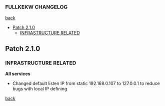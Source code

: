 ### FULLKEKW CHANGELOG

[back](../README.md)

- [Patch 2.1.0](#patch-210)
  - [INFRASTRUCTURE RELATED](#infrastructure-related)

## Patch 2.1.0
### INFRASTRUCTURE RELATED

**All services**
- Changed default listen IP from static 192.168.0.107 to 127.0.0.1 to reduce bugs with local IP defining




[back](../README.md)